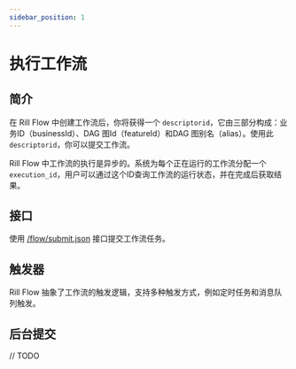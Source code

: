 ```yaml
---
sidebar_position: 1
---
```


# 执行工作流

## 简介

在 Rill Flow 中创建工作流后，你将获得一个 `descriptorid`，它由三部分构成：业务ID（businessId）、DAG 图Id（featureId）和DAG 图别名（alias）。使用此 `descriptorid`，你可以提交工作流。

Rill Flow 中工作流的执行是异步的。系统为每个正在运行的工作流分配一个 `execution_id`，用户可以通过这个ID查询工作流的运行状态，并在完成后获取结果。

## 接口

使用 [/flow/submit.json](../07-api.md#执行工作流) 接口提交工作流任务。

## 触发器

Rill Flow 抽象了工作流的触发逻辑，支持多种触发方式，例如定时任务和消息队列触发。

## 后台提交

// TODO
